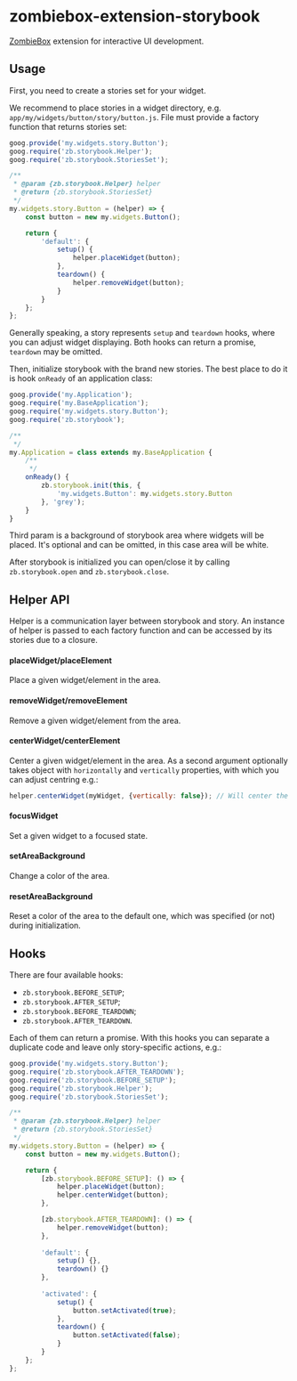 # zombiebox-extension-storybook

[ZombieBox](https://zombiebox.tv) extension for interactive UI development.

## Usage

First, you need to create a stories set for your widget.

We recommend to place stories in a widget directory, e.g. `app/my/widgets/button/story/button.js`. 
File must provide a factory function that returns stories set:

```javascript
goog.provide('my.widgets.story.Button');
goog.require('zb.storybook.Helper');
goog.require('zb.storybook.StoriesSet');

/**
 * @param {zb.storybook.Helper} helper
 * @return {zb.storybook.StoriesSet}
 */
my.widgets.story.Button = (helper) => {
	const button = new my.widgets.Button();

	return {
		'default': {
			setup() {
				helper.placeWidget(button);
			},
			teardown() {
				helper.removeWidget(button);
			}
		}
	};
};
```

Generally speaking, a story represents `setup` and `teardown` hooks, where you can adjust widget displaying. 
Both hooks can return a promise, `teardown` may be omitted.

Then, initialize storybook with the brand new stories. The best place to do it is hook `onReady` of an application class:

```javascript
goog.provide('my.Application');
goog.require('my.BaseApplication');
goog.require('my.widgets.story.Button');
goog.require('zb.storybook');

/**
 */
my.Application = class extends my.BaseApplication {
	/**
	 */
	onReady() {
		zb.storybook.init(this, {
			'my.widgets.Button': my.widgets.story.Button
		}, 'grey');
	}
}
```

Third param is a background of storybook area where widgets will be placed. 
It's optional and can be omitted, in this case area will be white.

After storybook is initialized you can open/close it by calling `zb.storybook.open` and `zb.storybook.close`.

## Helper API

Helper is a communication layer between storybook and story. An instance of helper is passed to each factory function and can be accessed by its stories due to a closure.

#### placeWidget/placeElement

Place a given widget/element in the area.

#### removeWidget/removeElement

Remove a given widget/element from the area.

#### centerWidget/centerElement

Center a given widget/element in the area. As a second argument optionally takes object with `horizontally` and `vertically` properties, with which you can adjust centring e.g.:

```javascript
helper.centerWidget(myWidget, {vertically: false}); // Will center the widget only horizontally
```

#### focusWidget

Set a given widget to a focused state.

#### setAreaBackground

Change a color of the area.

#### resetAreaBackground

Reset a color of the area to the default one, which was specified (or not) during initialization.

## Hooks

There are four available hooks:

* `zb.storybook.BEFORE_SETUP`;
* `zb.storybook.AFTER_SETUP`;
* `zb.storybook.BEFORE_TEARDOWN`;
* `zb.storybook.AFTER_TEARDOWN`.

Each of them can return a promise. With this hooks you can separate a duplicate code and leave only story-specific actions, e.g.:

```javascript
goog.provide('my.widgets.story.Button');
goog.require('zb.storybook.AFTER_TEARDOWN');
goog.require('zb.storybook.BEFORE_SETUP');
goog.require('zb.storybook.Helper');
goog.require('zb.storybook.StoriesSet');

/**
 * @param {zb.storybook.Helper} helper
 * @return {zb.storybook.StoriesSet}
 */
my.widgets.story.Button = (helper) => {
	const button = new my.widgets.Button();

	return {
		[zb.storybook.BEFORE_SETUP]: () => {
			helper.placeWidget(button);
			helper.centerWidget(button);
		},

		[zb.storybook.AFTER_TEARDOWN]: () => {
			helper.removeWidget(button);
		},
		
		'default': {
			setup() {},
			teardown() {}
		},
		
		'activated': {
			setup() {
				button.setActivated(true);
			},
            teardown() {
                button.setActivated(false);
            }
		}
	};
};
```
